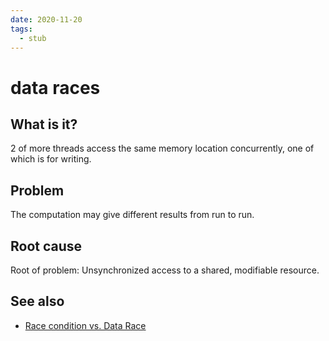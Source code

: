 ```yaml
---
date: 2020-11-20
tags: 
  - stub
---
```


# data races

## What is it?

2 of more threads access the same memory location concurrently, one of which is for writing.

## Problem

The computation may give different results from run to run.

## Root cause

Root of problem: Unsynchronized access to a shared, modifiable resource.

## See also

- [Race condition vs. Data Race](https://blog.regehr.org/archives/490)
